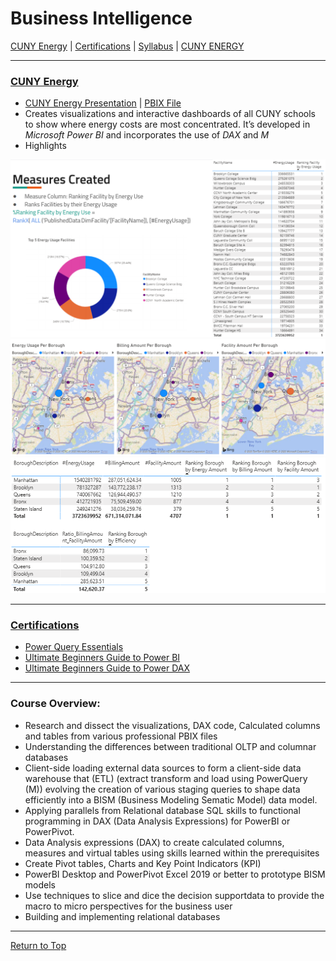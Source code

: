 # Business Intelligence<a name="TOP"></a>

[CUNY Energy](https://github.com/eng-jonathan/Business_Intelligence/tree/main/CUNY%20Energy) |
[Certifications](https://github.com/eng-jonathan/Business_Intelligence/tree/main/certifications) |
[Syllabus](https://github.com/eng-jonathan/Business_Intelligence/blob/main/syllabus/syllabus.pdf) |
[CUNY ENERGY](#CUNY_ENERGY)
___
### [CUNY Energy](https://github.com/eng-jonathan/Business_Intelligence/tree/main/CUNY%20Energy)<a name="CUNY_ENERGY"></a>
* [CUNY Energy Presentation](https://github.com/eng-jonathan/Business_Intelligence/blob/main/CUNY%20Energy/CUNY%20Energy%20Presentation.pdf) | [PBIX File](https://github.com/eng-jonathan/Business_Intelligence/blob/main/CUNY%20Energy/CUNY%20Energy%20PBIX.pbix) 
* Creates visualizations and interactive dashboards of all CUNY schools to show where energy costs are most concentrated. It’s developed in *Microsoft Power BI* and incorporates the use of *DAX* and *M*
* Highlights

<img src = "Images/cunyenergy_image01.png" width = "750"><img src = "Images/cunyenergy_image03.png" width = "750"><img src = "Images/cunyenergy_image04.png" width = "750">
___ 
### [Certifications](https://github.com/eng-jonathan/Business_Intelligence/tree/main/certifications)
* [Power Query Essentials](https://github.com/eng-jonathan/Business_Intelligence/blob/main/certifications/Power_Query_Essentials.pdf)
* [Ultimate Beginners Guide to Power BI](https://github.com/eng-jonathan/Business_Intelligence/blob/main/certifications/Ultimate_Beginners_Guide_to_Power_BI.pdf)
* [Ultimate Beginners Guide to Power DAX](https://github.com/eng-jonathan/Business_Intelligence/blob/main/certifications/Ultimate_Beginners_Guide_to_DAX.pdf)
___
### Course Overview:
* Research and dissect the visualizations, DAX code, Calculated columns and tables from various professional PBIX files
* Understanding the differences between traditional OLTP and columnar databases
* Client-side loading external data sources to form a client-side data warehouse that (ETL) (extract transform and load using PowerQuery (M)) evolving the creation of various staging queries to shape data efficiently into a BISM (Business Modeling Sematic Model) data model.
* Applying parallels from Relational database SQL skills to functional programming in DAX (Data Analysis Expressions) for PowerBI or PowerPivot.
* Data Analysis expressions (DAX) to create calculated columns, measures and virtual tables using skills learned within the prerequisites
* Create Pivot tables, Charts and Key Point Indicators (KPI)
* PowerBI Desktop and PowerPivot Excel 2019 or better to prototype BISM models
* Use techniques to slice and dice the decision supportdata to provide the macro to micro perspectives for the business user
* Building and implementing relational databases
___

[Return to Top](#TOP)
